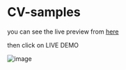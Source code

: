 # CV-samples
you can see the live preview from [here](https://www.free-css.com/free-css-templates/page278/freefolio)

then click on LIVE DEMO

![image](https://user-images.githubusercontent.com/87186193/170315607-d69f1e29-e831-41c1-9101-197e4fe8a1c1.png)
